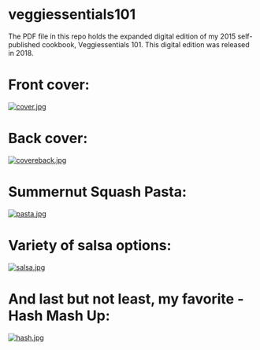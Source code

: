 # veggiessentials101
The PDF file in this repo holds the expanded digital edition of my 2015 self-published cookbook, Veggiessentials 101. This digital edition was released in 2018.

# Front cover:

[![cover.jpg](https://i.postimg.cc/zGHwzfLB/cover.jpg)](https://postimg.cc/JsmHKM5V)

# Back cover:

[![covereback.jpg](https://i.postimg.cc/9FLVmW6v/covereback.jpg)](https://postimg.cc/WhqxSPbn)

# Summernut Squash Pasta:

[![pasta.jpg](https://i.postimg.cc/t4fsgt0Q/pasta.jpg)](https://postimg.cc/nX4FRmc0)

# Variety of salsa options:

[![salsa.jpg](https://i.postimg.cc/QM1dx2k1/salsa.jpg)](https://postimg.cc/FfF4Tn6H)

# And last but not least, my favorite - Hash Mash Up:

[![hash.jpg](https://i.postimg.cc/1XjQKBry/hash.jpg)](https://postimg.cc/N2mSs1nn)
